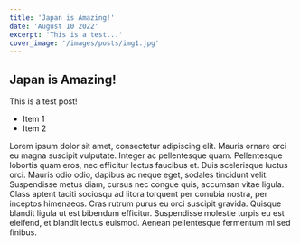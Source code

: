 ```yaml
---
title: 'Japan is Amazing!'
date: 'August 10 2022'
excerpt: 'This is a test...'
cover_image: '/images/posts/img1.jpg'
---
```


## Japan is Amazing!

This is a test post!

- Item 1
- Item 2

Lorem ipsum dolor sit amet, consectetur adipiscing elit. Mauris ornare orci eu magna suscipit vulputate. Integer ac pellentesque quam. Pellentesque lobortis quam eros, nec efficitur lectus faucibus et. Duis scelerisque luctus orci. Mauris odio odio, dapibus ac neque eget, sodales tincidunt velit. Suspendisse metus diam, cursus nec congue quis, accumsan vitae ligula. Class aptent taciti sociosqu ad litora torquent per conubia nostra, per inceptos himenaeos. Cras rutrum purus eu orci suscipit gravida. Quisque blandit ligula ut est bibendum efficitur. Suspendisse molestie turpis eu est eleifend, et blandit lectus euismod. Aenean pellentesque fermentum mi sed finibus.
